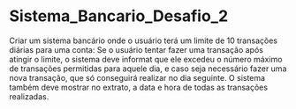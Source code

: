 ﻿# Sistema_Bancario_Desafio_2

Criar um sistema bancário onde o usuário terá um limite de 10 transações diárias para uma conta:
Se o usuário tentar fazer uma transação após atingir o limite, o sistema deve informat que ele excedeu o número máximo de transações permitidas para aquele dia, e caso seja necessário fazer uma nova transação, que só conseguirá realizar no dia seguinte.
O sistema também deve mostrar no extrato, a data e hora de todas as transações realizadas.
